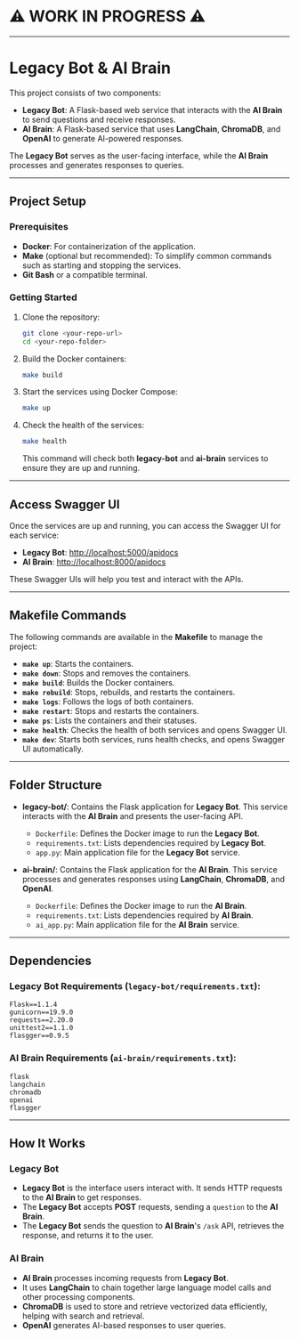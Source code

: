 # ⚠️ WORK IN PROGRESS ⚠️

---

# Legacy Bot & AI Brain

This project consists of two components:

- **Legacy Bot**: A Flask-based web service that interacts with the **AI Brain** to send questions and receive responses.
- **AI Brain**: A Flask-based service that uses **LangChain**, **ChromaDB**, and **OpenAI** to generate AI-powered responses.

The **Legacy Bot** serves as the user-facing interface, while the **AI Brain** processes and generates responses to queries.

---

## Project Setup

### Prerequisites

- **Docker**: For containerization of the application.
- **Make** (optional but recommended): To simplify common commands such as starting and stopping the services.
- **Git Bash** or a compatible terminal.

### Getting Started

1. Clone the repository:

    ```bash
    git clone <your-repo-url>
    cd <your-repo-folder>
    ```

2. Build the Docker containers:

    ```bash
    make build
    ```

3. Start the services using Docker Compose:

    ```bash
    make up
    ```

4. Check the health of the services:

    ```bash
    make health
    ```

    This command will check both **legacy-bot** and **ai-brain** services to ensure they are up and running.

---

## Access Swagger UI

Once the services are up and running, you can access the Swagger UI for each service:

- **Legacy Bot**: [http://localhost:5000/apidocs](http://localhost:5000/apidocs)
- **AI Brain**: [http://localhost:8000/apidocs](http://localhost:8000/apidocs)

These Swagger UIs will help you test and interact with the APIs.

---

## Makefile Commands

The following commands are available in the **Makefile** to manage the project:

- **`make up`**: Starts the containers.
- **`make down`**: Stops and removes the containers.
- **`make build`**: Builds the Docker containers.
- **`make rebuild`**: Stops, rebuilds, and restarts the containers.
- **`make logs`**: Follows the logs of both containers.
- **`make restart`**: Stops and restarts the containers.
- **`make ps`**: Lists the containers and their statuses.
- **`make health`**: Checks the health of both services and opens Swagger UI.
- **`make dev`**: Starts both services, runs health checks, and opens Swagger UI automatically.

---

## Folder Structure

- **legacy-bot/**: Contains the Flask application for **Legacy Bot**. This service interacts with the **AI Brain** and presents the user-facing API.
  - `Dockerfile`: Defines the Docker image to run the **Legacy Bot**.
  - `requirements.txt`: Lists dependencies required by **Legacy Bot**.
  - `app.py`: Main application file for the **Legacy Bot** service.


- **ai-brain/**: Contains the Flask application for the **AI Brain**. This service processes and generates responses using **LangChain**, **ChromaDB**, and **OpenAI**.
  - `Dockerfile`: Defines the Docker image to run the **AI Brain**.
  - `requirements.txt`: Lists dependencies required by **AI Brain**.
  - `ai_app.py`: Main application file for the **AI Brain** service.



---

## Dependencies

### Legacy Bot Requirements (`legacy-bot/requirements.txt`):

```plaintext
Flask==1.1.4
gunicorn==19.9.0
requests==2.20.0
unittest2==1.1.0
flasgger==0.9.5
```

### AI Brain Requirements (`ai-brain/requirements.txt`):

```plaintext
flask
langchain
chromadb
openai
flasgger
```

---

## How It Works

### Legacy Bot

- **Legacy Bot** is the interface users interact with. It sends HTTP requests to the **AI Brain** to get responses.
- The **Legacy Bot** accepts **POST** requests, sending a `question` to the **AI Brain**.
- The **Legacy Bot** sends the question to **AI Brain**'s `/ask` API, retrieves the response, and returns it to the user.

### AI Brain

- **AI Brain** processes incoming requests from **Legacy Bot**.
- It uses **LangChain** to chain together large language model calls and other processing components.
- **ChromaDB** is used to store and retrieve vectorized data efficiently, helping with search and retrieval.
- **OpenAI** generates AI-based responses to user queries.

